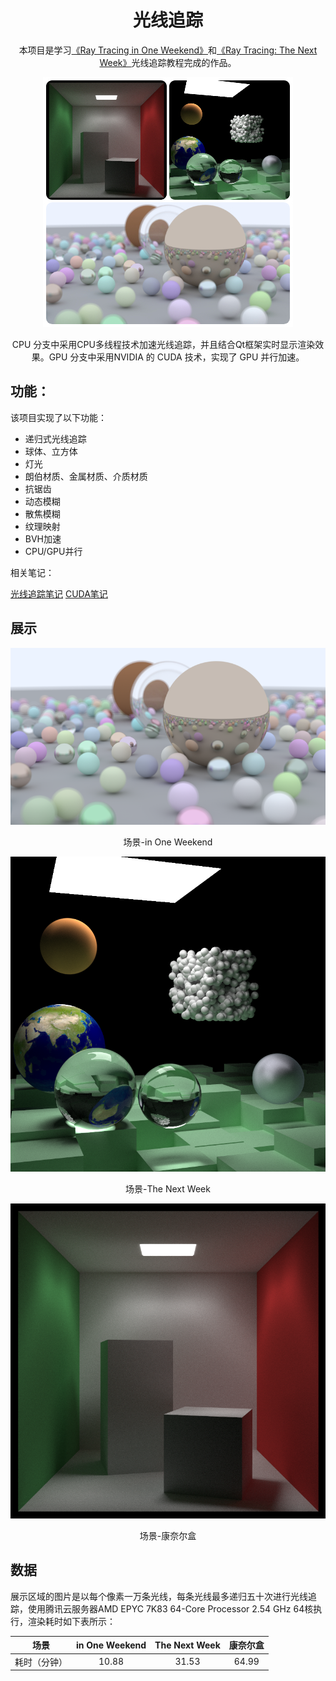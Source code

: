 <div align="center">

# 光线追踪

本项目是学习<a href="https://raytracing.github.io/books/RayTracingInOneWeekend.html">《Ray Tracing in One Weekend》</a>和<a href="https://raytracing.github.io/books/RayTracingTheNextWeek.html">《Ray Tracing: The Next Week》</a>光线追踪教程完成的作品。

![FotoJet](assets/FotoJet-1737623487665-1.jpg)

CPU 分支中采用CPU多线程技术加速光线追踪，并且结合Qt框架实时显示渲染效果。GPU 分支中采用NVIDIA 的 CUDA 技术，实现了 GPU 并行加速。

</div>

## 功能：

该项目实现了以下功能：

- 递归式光线追踪
- 球体、立方体
- 灯光
- 朗伯材质、金属材质、介质材质
- 抗锯齿
- 动态模糊
- 散焦模糊
- 纹理映射
- BVH加速
- CPU/GPU并行

相关笔记：

<a href="https://github.com/JiaboLi-GitHub/Note/blob/main/%E5%85%89%E7%BA%BF%E8%BF%BD%E8%B8%AA/%E5%85%89%E7%BA%BF%E8%BF%BD%E8%B8%AA.md">光线追踪笔记</a>
<a href="https://github.com/JiaboLi-GitHub/Note/blob/main/CUDA/CUDA.md">CUDA笔记</a>

## 展示

![2025-01-22-12-35-11](assets/2025-01-22-12-35-11.png)

<div style="text-align: center;">场景-in One Weekend</div>

![2025-01-22-17-08-58](assets/2025-01-22-17-08-58.png)

<div style="text-align: center;">场景-The Next Week</div>

![2025-01-22-17-01-49](assets/2025-01-22-17-01-49.png)

<div style="text-align: center;">场景-康奈尔盒</div>

## 数据

展示区域的图片是以每个像素一万条光线，每条光线最多递归五十次进行光线追踪，使用腾讯云服务器AMD EPYC 7K83 64-Core Processor   2.54 GHz 64核执行，渲染耗时如下表所示：

|     场景     | in One Weekend | The Next Week | 康奈尔盒 |
| :----------: | :------------: | :-----------: | :------: |
| 耗时（分钟） |     10.88      |     31.53     |  64.99   |
